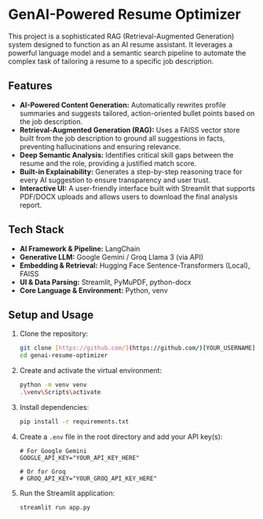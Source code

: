 #  GenAI-Powered Resume Optimizer

This project is a sophisticated RAG (Retrieval-Augmented Generation) system designed to function as an AI resume assistant. It leverages a powerful language model and a semantic search pipeline to automate the complex task of tailoring a resume to a specific job description.



##  Features

* **AI-Powered Content Generation:** Automatically rewrites profile summaries and suggests tailored, action-oriented bullet points based on the job description.
* **Retrieval-Augmented Generation (RAG):** Uses a FAISS vector store built from the job description to ground all suggestions in facts, preventing hallucinations and ensuring relevance.
* **Deep Semantic Analysis:** Identifies critical skill gaps between the resume and the role, providing a justified match score.
* **Built-in Explainability:** Generates a step-by-step reasoning trace for every AI suggestion to ensure transparency and user trust.
* **Interactive UI:** A user-friendly interface built with Streamlit that supports PDF/DOCX uploads and allows users to download the final analysis report.

##  Tech Stack

* **AI Framework & Pipeline:** LangChain
* **Generative LLM:** Google Gemini / Groq Llama 3 (via API)
* **Embedding & Retrieval:** Hugging Face Sentence-Transformers (Local), FAISS
* **UI & Data Parsing:** Streamlit, PyMuPDF, python-docx
* **Core Language & Environment:** Python, venv

##  Setup and Usage

1.  Clone the repository:
    ```bash
    git clone [https://github.com/](https://github.com/)[YOUR_USERNAME]/genai-resume-optimizer.git
    cd genai-resume-optimizer
    ```
2.  Create and activate the virtual environment:
    ```bash
    python -m venv venv
    .\venv\Scripts\activate
    ```
3.  Install dependencies:
    ```bash
    pip install -r requirements.txt
    ```
4.  Create a `.env` file in the root directory and add your API key(s):
    ```
    # For Google Gemini
    GOOGLE_API_KEY="YOUR_API_KEY_HERE"
    
    # Or for Groq
    # GROQ_API_KEY="YOUR_GROQ_API_KEY_HERE"
    ```
5.  Run the Streamlit application:
    ```bash
    streamlit run app.py
    ```